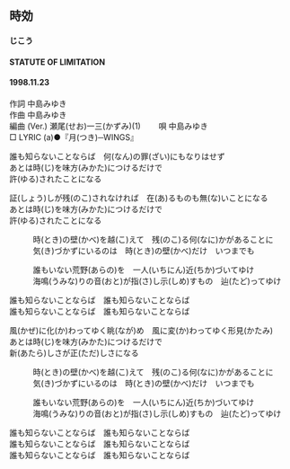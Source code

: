 ## 時効
#### じこう
#### STATUTE OF LIMITATION
#### 1998.11.23


作詞     中島みゆき　　　　　   
作曲      中島みゆき  　　　   
編曲 (Ver.) 瀬尾(せお)一三(かずみ)(1)　　
唄     中島みゆき    
□ LYRIC (a)●『月(つき)─WINGS』  
  
誰も知らないことならば　何(なん)の罪(ざい)にもなりはせず  
あとは時(じ)を味方(みかた)につけるだけで  
許(ゆる)されたことになる  
  
証(しょう)しが残(のこ)されなければ　在(あ)るものも無(な)いことになる  
あとは時(じ)を味方(みかた)につけるだけで  
許(ゆる)されたことになる  
  
　　　時(とき)の壁(かべ)を越(こ)えて　残(のこ)る何(なに)かがあることに  
　　　気(き)づかずにいるのは　時(とき)の壁(かべ)だけ　いつまでも  
  
　　　誰もいない荒野(あらの)を　一人(いちにん)近(ちか)づいてゆけ  
　　　海鳴(うみな)りの音(おと)が指(さ)し示(しめ)すもの　辿(たど)ってゆけ  
  
誰も知らないことならば　誰も知らないことならば  
誰も知らないことならば　誰も知らないことならば  
  
風(かぜ)に化(か)わってゆく眺(なが)め　風に変(か)わってゆく形見(かたみ)  
あとは時(じ)を味方(みかた)につけるだけで  
新(あたら)しさが正(ただ)しさになる  
  
　　　時(とき)の壁(かべ)を越(こ)えて　残(のこ)る何(なに)かがあることに  
　　　気(き)づかずにいるのは　時(とき)の壁(かべ)だけ　いつまでも  
  
　　　誰もいない荒野(あらの)を　一人(いちにん)近(ちか)づいてゆけ  
　　　海鳴(うみな)りの音(おと)が指(さ)し示(しめ)すもの　辿(たど)ってゆけ  
  
誰も知らないことならば　誰も知らないことならば  
誰も知らないことならば　誰も知らないことならば  
誰も知らないことならば　誰も知らないことならば  